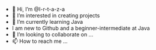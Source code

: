 - 👋 Hi, I’m @I-r-t-a-z-a
- 👀 I’m interested in creating projects 
- 🌱 I’m currently learning Java
- I am new to Github and a beginner-intermediate at Java
- 💞️ I’m looking to collaborate on ...
- 📫 How to reach me ...

